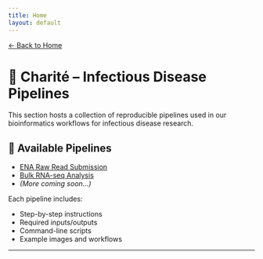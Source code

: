 ```yaml
---
title: Home
layout: default
---
```


[← Back to Home](../)

# 🧪 Charité – Infectious Disease Pipelines

This section hosts a collection of reproducible pipelines used in our bioinformatics workflows for infectious disease research.

## 📂 Available Pipelines

- [ENA Raw Read Submission](./ENA-raw-read-submission.md)
- [Bulk RNA-seq Analysis](./rna-seq.md)
- *(More coming soon...)*

Each pipeline includes:
- Step-by-step instructions
- Required inputs/outputs
- Command-line scripts
- Example images and workflows

---
